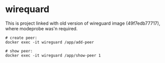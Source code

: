 # wirequard

This is project linked with old version of wireguard image (49f7edb77717), where modeprobe was'n required.

```
# create peer: 
docker exec -it wireguard /app/add-peer

# show peer:
docker exec -it wireguard /app/show-peer 1

```
